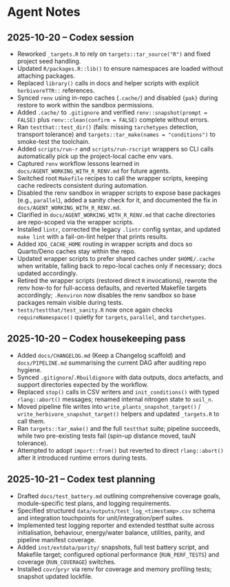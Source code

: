 # Agent Notes

## 2025-10-20 – Codex session
- Reworked `_targets.R` to rely on `targets::tar_source("R")` and fixed project seed handling.
- Updated `R/packages.R::lib()` to ensure namespaces are loaded without attaching packages.
- Replaced `library()` calls in docs and helper scripts with explicit `herbivoreTTR::` references.
- Synced `renv` using in-repo caches (`.cache/`) and disabled `{pak}` during restore to work within the sandbox permissions.
- Added `.cache/` to `.gitignore` and verified `renv::snapshot(prompt = FALSE)` plus `renv::clean(confirm = FALSE)` complete without errors.
- Ran `testthat::test_dir()` (fails: missing `tarchetypes` detection, transport tolerance) and `targets::tar_make(names = "conditions")` to smoke-test the toolchain.
- Added `scripts/run-r` and `scripts/run-rscript` wrappers so CLI calls automatically pick up the project-local cache env vars.
- Captured `renv` workflow lessons learned in `docs/AGENT_WORKING_WITH_R_RENV.md` for future agents.
- Switched root `Makefile` recipes to call the wrapper scripts, keeping cache redirects consistent during automation.
- Disabled the renv sandbox in wrapper scripts to expose base packages (e.g., `parallel`), added a sanity check for it, and documented the fix in `docs/AGENT_WORKING_WITH_R_RENV.md`.
- Clarified in `docs/AGENT_WORKING_WITH_R_RENV.md` that cache directories are repo-scoped via the wrapper scripts.
- Installed `lintr`, corrected the legacy `.lintr` config syntax, and updated `make lint` with a fail-on-lint helper that prints results.
- Added `XDG_CACHE_HOME` routing in wrapper scripts and docs so Quarto/Deno caches stay within the repo.
- Updated wrapper scripts to prefer shared caches under `$HOME/.cache` when writable, falling back to repo-local caches only if necessary; docs updated accordingly.
- Retired the wrapper scripts (restored direct `R` invocations), rewrote the renv how-to for full-access defaults, and reverted Makefile targets accordingly; `.Renviron` now disables the renv sandbox so base packages remain visible during tests.
- `tests/testthat/test_sanity.R` now once again checks `requireNamespace()` quietly for `targets`, `parallel`, and `tarchetypes`.

## 2025-10-20 – Codex housekeeping pass
- Added `docs/CHANGELOG.md` (Keep a Changelog scaffold) and `docs/PIPELINE.md` summarising the current DAG after auditing repo hygiene.
- Synced `.gitignore`/`.Rbuildignore` with data outputs, docs artefacts, and support directories expected by the workflow.
- Replaced `stop()` calls in CSV writers and `init_conditions()` with typed `rlang::abort()` messages; renamed internal nitrogen state to `soil_n`.
- Moved pipeline file writes into `write_plants_snapshot_target()` / `write_herbivore_snapshot_target()` helpers and updated `_targets.R` to call them.
- Ran `targets::tar_make()` and the full `testthat` suite; pipeline succeeds, while two pre-existing tests fail (spin-up distance moved, tauN tolerance).
- Attempted to adopt `import::from()` but reverted to direct `rlang::abort()` after it introduced runtime errors during tests.

## 2025-10-21 – Codex test planning
- Drafted `docs/test_battery.md` outlining comprehensive coverage goals, module-specific test plans, and logging requirements.
- Specified structured `data/outputs/test_log_<timestamp>.csv` schema and integration touchpoints for unit/integration/perf suites.
- Implemented test logging reporter and extended testthat suite across initialisation, behaviour, energy/water balance, utilities, parity, and pipeline manifest coverage.
- Added `inst/extdata/parity/` snapshots, full test battery script, and Makefile target; configured optional performance (`RUN_PERF_TESTS`) and coverage (`RUN_COVERAGE`) switches.
- Installed `covr`/`pryr` via renv for coverage and memory profiling tests; snapshot updated lockfile.
